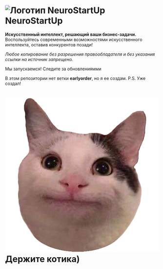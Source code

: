 # ![Логотип NeuroStartUp](img/NeuroStartUpIcon.png) NeuroStartUp

**Искусственный интеллект, решающий ваши бизнес-задачи.** Воспользуйтесь современными возможностями искусственного интеллекта, оставив конкурентов позади!

_Любое копирование без разрешения правообладателя и без указания ссылки на источник запрещено._

Мы запускаемся!
Следите за обновлениямми

В этом репозитории нет ветки **earlyorder**, но я ее создам.
P.S. Уже создал!
# ![Котик](img/cat.png) Держите котика)